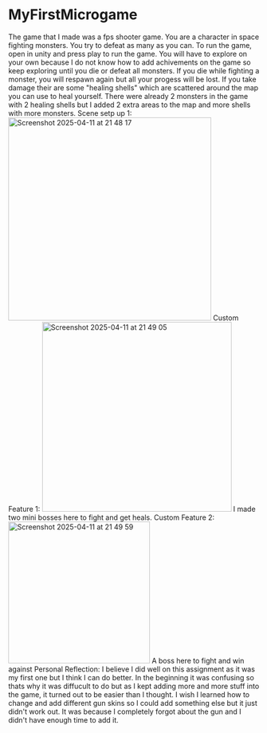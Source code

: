 # MyFirstMicrogame
The game that I made was a fps shooter game. You are a character in space fighting monsters. You try to defeat as many as you can. To run the game, open in unity and press play to run the game. You will have to explore on your own because I do not know how to add achivements on the game so keep exploring until you die or defeat all monsters. If you die while fighting a monster, you will respawn again but all your progess will be lost. If you take damage their are some "healing shells" which are scattered around the map you can use to heal yourself. There were already 2 monsters in the game with 2 healing shells but I added 2 extra areas to the map and more shells with more monsters. 
Scene setp up 1: <img width="407" alt="Screenshot 2025-04-11 at 21 48 17" src="https://github.com/user-attachments/assets/325aff24-b617-4561-9079-ffd2e5ccd305" />
Custom Feature 1: <img width="380" alt="Screenshot 2025-04-11 at 21 49 05" src="https://github.com/user-attachments/assets/c519a30d-9fd2-4635-bac9-d9bfe11f9c05" /> I made two mini bosses here to fight and get heals.
Custom Feature 2: <img width="284" alt="Screenshot 2025-04-11 at 21 49 59" src="https://github.com/user-attachments/assets/3904bc66-b235-459a-9f83-25accea2ec97" /> A boss here to fight and win against
Personal Reflection: I believe I did well on this assignment as it was my first one but I think I can do better. In the beginning it was confusing so thats why it was diffucult to do but as I kept adding more and more stuff into the game, it turned out to be easier than I thought. I wish I learned how to change and add different gun skins so I could add something else but it just didn't work out. It was because I completely forgot about the gun and I didn't have enough time to add it.
